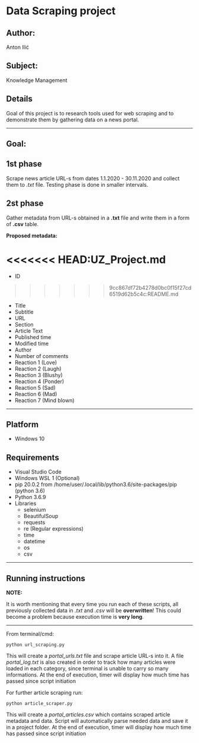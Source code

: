 # Data Scraping project
## Author: 
Anton Ilić

## Subject: 
Knowledge Management

## Details
Goal of this project is to research tools used for web scraping and to demonstrate them by gathering data on a news portal. 

<hr>

## Goal: <br>


## __1st phase__
Scrape news article URL-s from dates 1.1.2020 - 30.11.2020 and collect them to _.txt_ file.
Testing phase is done in smaller intervals. 

## __2st phase__
Gather metadata from URL-s obtained in a __.txt__ file and write them in a form of __.csv__ table.

__Proposed metadata:__

<<<<<<< HEAD:UZ_Project.md
=======
* ID
>>>>>>> 9cc867df72b4278d0bc0f15f27cd6519d62b5c4c:README.md
* Title
* Subtitle
* URL
* Section
* Article Text
* Published time
* Modified time
* Author
* Number of comments
* Reaction 1 (Love)
* Reaction 2 (Laugh)
* Reaction 3 (Blushy)
* Reaction 4 (Ponder)
* Reaction 5 (Sad)
* Reaction 6 (Mad)
* Reaction 7 (Mind blown)

<hr>

## Platform
* Windows 10

 ## Requirements
 * Visual Studio Code
 * Windows WSL 1 (Optional)
 * pip 20.0.2 from /home/user/.local/lib/python3.6/site-packages/pip (python 3.6)
 * Python 3.6.9
 * Libraries
    * selenium
    * BeautifulSoup
    * requests
    * re (Regular expressions)
    * time
    * datetime
    * os
    * csv

<hr>

## Running instructions

__NOTE:__

It is worth mentioning that every time you run each of these scripts, all previously collected data in _.txt_ and _.csv_ will be __overwritten__! This could become a problem because execution time is __very long__.

<hr>

From terminal/cmd:

```
python url_scraping.py
```

This will create a _portal_urls.txt_ file and scrape article URL-s into it.
A file _portal_log.txt_ is also created in order to track how many articles were loaded in each category, since terminal is unable to carry so many informations. At the end of execution, timer will display how much time has passed since script initiation

For further article scraping run:
```
python article_scraper.py
```

This will create a _portal_articles.csv_ which contains scraped article metadata and data. Script will automatically parse needed data and save it in a project folder. At the end of execution, timer will display how much time has passed since script initiation
